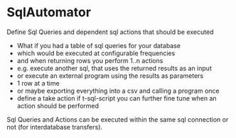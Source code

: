 # SqlAutomator
Define Sql Queries and dependent sql actions that should be executed

- What if you had a table of sql queries for your database
- which would be executed at configurable frequencies
- and when returning rows you perform 1..n actions
- e.g. execute another sql, that uses the returned results as an input
- or execute an external program using the results as parameters
- 1 row at a time
- or maybe exporting everything into a csv and calling a program once
- define a take action if t-sql-script you can further fine tune when an action should be performed

Sql Queries and Actions can be executed within the same sql connection or not (for interdatabase transfers).

